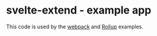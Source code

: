 # svelte-extend - example app

This code is used by the [webpack](../webpack) and [Rollup](../rollup) examples.
